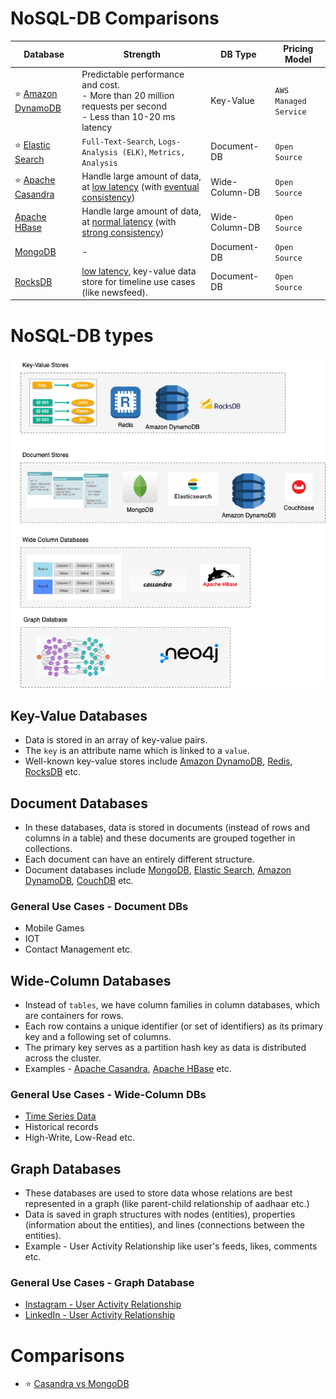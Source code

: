 # NoSQL-DB Comparisons

| Database                                                                                | Strength                                                                                                                                                                               | DB Type        | Pricing Model         |
|-----------------------------------------------------------------------------------------|----------------------------------------------------------------------------------------------------------------------------------------------------------------------------------------|----------------|-----------------------|
| :star: [Amazon DynamoDB](../../../2_AWSComponents/6_DatabaseServices/AmazonDynamoDB/Readme.md) | Predictable performance and cost. <br/>- More than 20 million requests per second <br/>- Less than 10-20 ms latency                                                                    | Key-Value      | `AWS Managed Service` |
| :star: [Elastic Search](../Search-Engines/ElasticSearch)                                | `Full-Text-Search`, `Logs-Analysis (ELK)`, `Metrics, Analysis`                                                                                                                         | Document-DB    | `Open Source`         |
| :star: [Apache Casandra](ApacheCasandra.md)                                             | Handle large amount of data, at [low latency](../../0_SystemGlossaries/LatencyThroughput.md) (with [eventual consistency](../../0_SystemGlossaries/ReplicationAndDataConsistency.md))  | Wide-Column-DB | `Open Source`         |
| [Apache HBase](ApacheHBase.md)                                                          | Handle large amount of data, at [normal latency](../../0_SystemGlossaries/LatencyThroughput.md) (with [strong consistency](../../0_SystemGlossaries/ReplicationAndDataConsistency.md)) | Wide-Column-DB | `Open Source`         |
| [MongoDB](MongoDB/Readme.md)                                                            | -                                                                                                                                                                                      | Document-DB    | `Open Source`         |
| [RocksDB](RocksDB.md)                                                                   | [low latency](../../0_SystemGlossaries/LatencyThroughput.md), key-value data store for timeline use cases (like newsfeed).                                                             | Document-DB    | `Open Source`         |

# NoSQL-DB types

![img.png](assets/NoSQL-DifferentDBtypes.drawio.png)

## Key-Value Databases
- Data is stored in an array of key-value pairs.
- The `key` is an attribute name which is linked to a `value`.
- Well-known key-value stores include [Amazon DynamoDB](../../../2_AWSComponents/6_DatabaseServices/AmazonDynamoDB/Readme.md), [Redis](../In-Memory-Cache/Redis), [RocksDB](RocksDB.md) etc.

## Document Databases
- In these databases, data is stored in documents (instead of rows and columns in a table) and these documents are grouped together in collections.
- Each document can have an entirely different structure.
- Document databases include [MongoDB](MongoDB), [Elastic Search](../Search-Engines/ElasticSearch), [Amazon DynamoDB](../../../2_AWSComponents/6_DatabaseServices/AmazonDynamoDB/Readme.md), [CouchDB](https://couchdb.apache.org) etc.

### General Use Cases - Document DBs
- Mobile Games
- IOT
- Contact Management etc.

## Wide-Column Databases
- Instead of `tables`, we have column families in column databases, which are containers for rows.
- Each row contains a unique identifier (or set of identifiers) as its primary key and a following set of columns. 
- The primary key serves as a partition hash key as data is distributed across the cluster.
- Examples - [Apache Casandra](ApacheCasandra.md), [Apache HBase](ApacheHBase.md) etc.

### General Use Cases - Wide-Column DBs
- [Time Series Data](https://netflixtechblog.com/scaling-time-series-data-storage-part-i-ec2b6d44ba39)
- Historical records
- High-Write, Low-Read etc.

## Graph Databases
- These databases are used to store data whose relations are best represented in a graph (like parent-child relationship of aadhaar etc.)
- Data is saved in graph structures with nodes (entities), properties (information about the entities), and lines (connections between the entities).
- Example - User Activity Relationship like user's feeds, likes, comments etc.

### General Use Cases - Graph Database
- [Instagram - User Activity Relationship](../../../3_HLDDesignProblems/InstagramDesign/Readme.md)
- [LinkedIn - User Activity Relationship](https://engineering.linkedin.com/blog/2017/06/building-the-activity-graph--part-i)

# Comparisons
- :star: [Casandra vs MongoDB](CasandraVsMongoDB.md)